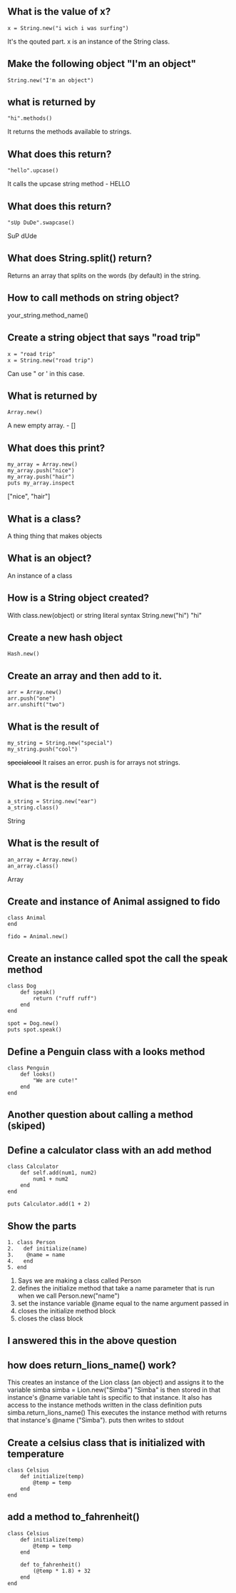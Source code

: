 ## What is the value of x?
    x = String.new("i wich i was surfing")
It's the qouted part. x is an instance of the String class.

## Make the following object "I'm an object"
    String.new("I'm an object")

## what is returned by
    "hi".methods()
It returns the methods available to strings.

## What does this return?
    "hello".upcase()
It calls the upcase string method - HELLO

## What does this return?
    "sUp DuDe".swapcase()
SuP dUde

## What does String.split() return?
Returns an array that splits on the words (by default) in the string.

## How to call methods on string object?
your_string.method_name()

## Create a string object that says "road trip"
    x = "road trip"
    x = String.new("road trip")
Can use " or ' in this case.

## What is returned by
    Array.new()
A new empty array. - []

## What does this print?
    my_array = Array.new()
    my_array.push("nice")
    my_array.push("hair")
    puts my_array.inspect
["nice", "hair"]

## What is a class?
A thing thing that makes objects

## What is an object?
An instance of a class

## How is a String object created?
With class.new(object) or string literal syntax
    String.new("hi")
    "hi"

## Create a new hash object
    Hash.new()

## Create an array and then add to it.
    arr = Array.new()
    arr.push("one")
    arr.unshift("two")

## What is the result of 
    my_string = String.new("special")
    my_string.push("cool")
~~specialcool~~ It raises an error. push is for arrays not strings.

## What is the result of
    a_string = String.new("ear")
    a_string.class()
String

## What is the result of
    an_array = Array.new()
    an_array.class()
Array

## Create and instance of Animal assigned to fido
    class Animal
    end

    fido = Animal.new()

## Create an instance called spot the call the speak method
    class Dog
        def speak()
            return ("ruff ruff")
        end
    end

    spot = Dog.new()
    puts spot.speak()

## Define a Penguin class with a looks method
    class Penguin
        def looks()
            "We are cute!"
        end
    end

## Another question about calling a method (skiped)

## Define a calculator class with an add method
    class Calculator
        def self.add(num1, num2)
            num1 + num2
        end
    end

    puts Calculator.add(1 + 2)

## Show the parts
    1. class Person
    2.   def initialize(name)
    3.    @name = name
    4.   end
    5. end

1. Says we are making a class called Person
2. defines the initialize method that take a name parameter that is run when we call Person.new("name")
3. set the instance variable @name equal to the name argument passed in
4. closes the initialize method block
5. closes the class block

## I answered this in the above question

## how does return_lions_name() work?
This creates an instance of the Lion class (an object) and assigns it to the variable simba
    simba = Lion.new("Simba")
"Simba" is then stored in that instance's @name variable taht is specific to that instance. It also has access to the instance methods written in the class definition
    puts simba.return_lions_name()
This executes the instance method with returns that instance's @name ("Simba"). puts then writes to stdout

## Create a celsius class that is initialized with temperature
    class Celsius
        def initialize(temp)
            @temp = temp
        end
    end

## add a method to_fahrenheit()
    class Celsius
        def initialize(temp)
            @temp = temp
        end

        def to_fahrenheit()
            (@temp * 1.8) + 32
        end
    end